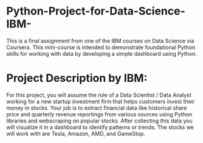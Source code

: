 # Python-Project-for-Data-Science-IBM-
This is a final assignment from one of the IBM courses on Data Science via Coursera. This mini-course is intended to demonstrate foundational Python skills for working with data by developing a simple dashboard using Python.

# Project Description by IBM: 
For this project, you will assume the role of a Data Scientist / Data Analyst working for a new startup investment firm that helps customers invest their money in stocks. Your job is to extract financial data like historical share price and quarterly revenue reportings from various sources using Python libraries and webscraping on popular stocks. After collecting this data you will visualize it in a dashboard to identify patterns or trends. The stocks we will work with are Tesla, Amazon, AMD, and GameStop.

